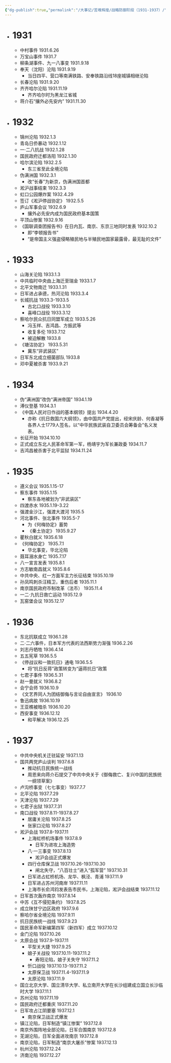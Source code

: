```yaml
---
{"dg-publish":true,"permalink":"/大事记/苦难辉煌/战略防御阶段（1931-1937）/","title":"战略防御阶段（1931-1937）","tags":["近代史"],"noteIcon":"1","created":"2024-09-24T09:10:11.046+08:00","updated":"2024-11-13T20:38:34.746+08:00"}
---
```


- # 1931  
    -   中村事件 1931.6.26  
    -   万宝山事件 1931.7  
    -   柳条湖事件、九一八事变 1931.9.18  
    -   奉天（沈阳）沦陷 1931.9.19  
        -   当日四平、营口等南满铁路、安奉铁路沿线18座城镇相继沦陷  
    -   长春沦陷 1931.9.20  
    -   齐齐哈尔沦陷 1931.11.19  
        -   齐齐哈尔时为黑龙江省城  
    -   蒋介石“攘外必先安内” 1931.11.30  
- # 1932  
    -   锦州沦陷 1932.1.3  
    -   青岛日侨暴动 1932.1.12  
    -   一·二八抗战 1932.1.28
    -   国民政府迁都洛阳 1932.1.30  
    -   哈尔滨沦陷 1932.2.5  
        -   东三省至此全境沦陷  
    -   伪满洲国 1932.3.1  
        -   改“长春”为新京，伪满洲国首都  
    -   淞沪战事结束 1932.3.3  
    -   虹口公园爆炸案 1932.4.29  
    -   签订《淞沪停战协定》 1932.5.5  
    -   庐山军事会议 1932.6.9  
        -   攘外必先安内成为国民政府基本国策  
    -   平顶山惨案 1932.9.16  
    -   《国联调查团报告书》在日内瓦、南京、东京三地同时发表 1932.10.2  
        -   即“李顿报告书”  
        -   “是帝国主义强盗侵略殖民地与半殖民地国家最露骨，最无耻的文件”  
- # 1933  
    -   山海关沦陷 1933.1.3  
    -   中共临时中央由上海迁至瑞金 1933.1.7  
    -   北平文物南迁 1933.1.31  
    -   日军进占承德，热河沦陷 1933.3.4  
    -   长城抗战 1933.3-1933.5  
        -   古北口战役 1933.3.10  
        -   喜峰口战役 1933.3.12  
    -   察哈尔民众抗日同盟军成立 1933.5.26  
        -   冯玉祥、吉鸿昌、方振武等  
        -   收复多伦 1933.7.12  
        -   被迫解散 1933.8  
    -   《塘沽协定》 1933.5.31  
        -   冀东“非武装区”  
    -   日军东北成立细菌部队 1933.8  
    -   邓中夏被杀害 1933.9.21  
- # 1934  
    -   伪“满洲国”改伪“满洲帝国” 1934.1.19  
    -   溥仪登基 1934.3.1  
    -   《中国人民对日作战的基本纲领》提出 1934.4.20  
        -   亦称《抗日救国六大纲领》，由中国共产党提出，经宋庆龄、何香凝等各界人士1779人签名，以“中华民族武装自卫委员会筹备会”名义发表。  
    -   长征开始 1934.10.10  
    -   正式成立东北人民革命军第一军，杨靖宇为军长兼政委 1934.11.7  
    -   吉鸿昌被杀害于北平监狱 1934.11.24  
- # 1935  
    -   遵义会议 1935.1.15-17  
    -   察东事件 1935.1.15  
        -   察东各地被划为“非武装区”  
    -   四渡赤水 1935.1.19-3.22  
    -   强渡金沙江，强渡大渡河 1935.5  
    -   河北事件、张北事件 1935.5-7  
        -   为《何梅协定》蓄势  
        -   《秦土协定》 1935.9.27  
    -   瞿秋白就义 1935.6.18  
    -   《何梅协定》 1935.7.1  
        -   华北事变，华北沦陷  
    -   聂耳溺水身亡 1935.7.17  
    -   八一宣言发表 1935.8.1  
    -   方志敏南昌就义 1935.8.6  
    -   中共中央、红一方面军主力长征结束 1935.10.19  
    -   孙凤鸣刺杀汪精卫，重伤后者 1935.11.1  
    -   南京国民政府币制改革（法币） 1935.11.4  
    -   一二·九抗日救亡运动 1935.12.9  
    -   瓦窑堡会议 1935.12.17  
- # 1936  
    -   东北抗联成立 1936.1.28  
    -   二·二六事件，日本军方代表的法西斯势力渐强 1936.2.26  
    -   刘志丹牺牲 1936.4.14  
    -   五五宪草 1936.5.5  
    -   《停战议和一致抗日》通电 1936.5.5  
        -   将“抗日反蒋”政策转变为“逼蒋抗日”政策  
    -   七君子事件 1936.5.31  
    -   赵一曼就义 1936.8.2  
    -   会宁会师 1936.10.9  
    -   《文艺界同人为团结御侮与言论自由宣言》 1936.10  
    -   鲁迅病故 1936.10.19  
    -   王亚樵被暗杀 1936.10.20  
    -   西安事变 1936.12.12  
        -   和平解决 1936.12.25  
- # 1937  
    -   中共中央机关迁驻延安 1937.1.13  
    -   国共两党庐山谈判 1937.6.8  
        -   推动抗日民族统一战线  
        -   周恩来向蒋介石提交了中共中央关于《御侮救亡、复兴中国的民族统一纲领草案》  
    -   卢沟桥事变（七七事变）1937.7.7  
    -   北平沦陷 1937.7.29  
    -   天津沦陷 1937.7.29  
    -   七君子出狱 1937.7.31  
    -   南口战役 1937.8.11-1937.8.27  
        -   居庸关沦陷 1937.8.25  
        -   张家口沦陷 1937.8.27  
    -   淞沪会战 1937.8-1937.11  
        -   上海虹桥机场事件 1937.8.9  
            -   日军为进攻上海造势  
        -   八·一三事变 1937.8.13  
            -   淞沪会战正式爆发  
        -   四行仓库保卫战 1937.10.26-1937.10.30  
            -   闸北失守，“八百壮士”进入“孤军营” 1937.10.31  
        -   日军进占虹桥机场、龙华、枫泾、青浦 1937.11.9  
        -   日军进占苏州河南岸 1937.11.11  
        -   上海市长俞鸿钧发表告市民书，上海沦陷，淞沪会战结束 1937.11.12  
    -   日军首次轰炸南京 1937.8.14  
    -   中苏《互不侵犯条约》 1937.8.25  
    -   成立陕甘宁边区政府 1937.9.6  
    -   察哈尔省全境沦陷 1937.9.11  
    -   抗日民族统一战线 1937.9.23  
    -   国民革命军新编第四军（新四军）成立 1937.10.12  
    -   金门沦陷 1937.10.26  
    -   太原会战 1937.9-1937.11  
        -   平型关大捷 1937.9.25  
        -   娘子关战役 1937.10.11-1937.11.2  
            -   寿阳沦陷，娘子关失守 1937.11.2  
        -   忻口战役 1937.10.13-1937.11.2  
        -   太原保卫战 1937.11.4-1937.11.9  
        -   太原沦陷 1937.11.9  
    -   国立北京大学、国立清华大学、私立南开大学在长沙组建成立国立长沙临时大学 1937.11.1  
    -   苏州沦陷 1937.11.19  
    -   国民政府迁都重庆 1937.11.20  
    -   日军攻占江阴要塞 1937.12.1  
        -   南京保卫战正式爆发  
    -   镇江沦陷，日军制造“镇江惨案” 1937.12.8  
    -   南京外围阵地全部沦陷，日军合围南京 1937.12.8  
    -   芜湖沦陷，日军全面进攻南京 1937.12.8  
    -   南京沦陷，日军制造“南京大屠杀”惨案 1937.12.13  
    -   杭州沦陷 1937.12.24  
    -   济南沦陷 1937.12.27